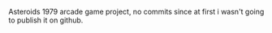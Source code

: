 Asteroids 1979 arcade game project, no commits since at first i wasn't going to publish it on github.